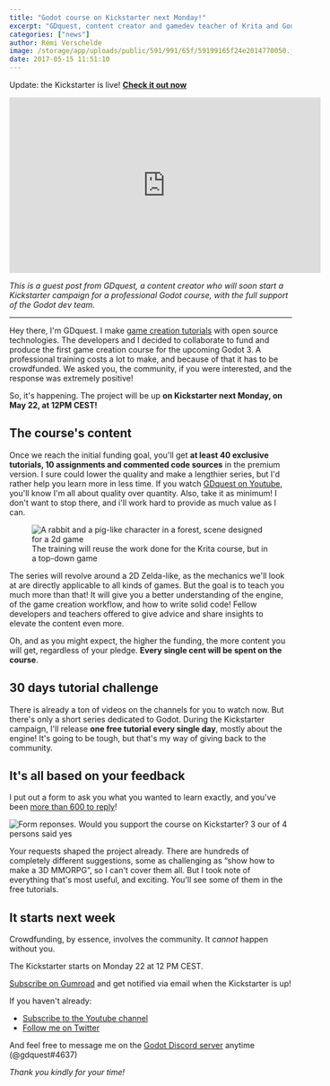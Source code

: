 ```yaml
---
title: "Godot course on Kickstarter next Monday!"
excerpt: "GDquest, content creator and gamedev teacher of Krita and Godot fame, will soon start a Kickstarter campaign for a professional quality game creation course targeting the upcoming Godot 3! Among Godot developers, we are all thrilled about the project and want it to be a huge success, so mark the date and be sure to support the campaign!"
categories: ["news"]
author: Rémi Verschelde
image: /storage/app/uploads/public/591/991/65f/59199165f24e2014770050.jpg
date: 2017-05-15 11:51:10
---
```


Update: the Kickstarter is live! **[Check it out now](https://www.kickstarter.com/projects/gdquest/make-professional-2d-games-godot-engine-online-cou)**

<iframe width="555" height="313" src="https://www.kickstarter.com/projects/gdquest/make-professional-2d-games-godot-engine-online-cou/widget/video.html" frameborder="0" scrolling="no"> </iframe>

*This is a guest post from GDquest, a content creator who will soon start a Kickstarter campaign for a professional Godot course, with the full support of the Godot dev team.*

-------

Hey there, I'm GDquest. I make [game creation tutorials](http://gdquest.com/tutorial/) with open source technologies. The developers and I decided to collaborate to fund and produce the first game creation course for the upcoming Godot 3. A professional training costs a lot to make, and because of that it has to be crowdfunded. We asked you, the community, if you were interested, and the response was extremely positive!

So, it's happening. The project will be up **on Kickstarter next Monday, on May 22, at 12PM CEST!**

## The course's content

Once we reach the initial funding goal, you'll get **at least 40 exclusive tutorials, 10 assignments and commented code sources** in the premium version. I sure could lower the quality and make a lengthier series, but I'd rather help you learn more in less time. If you watch [GDquest on Youtube](https://www.youtube.com/channel/UCxboW7x0jZqFdvMdCFKTMsQ), you'll know I'm all about quality over quantity. Also, take it as minimum! I don't want to stop there, and i'll work hard to provide as much value as I can.

<figure>
<img src="/storage/app/media/gdquest/demo.jpg" alt="A rabbit and a pig-like character in a forest, scene designed for a 2d game">
<figcaption>The training will reuse the work done for the Krita course, but in a top-down game</figcaption>
</figure>

The series will revolve around a 2D Zelda-like, as the mechanics we'll look at are directly applicable to all kinds of games. But the goal is to teach you much more than that! It will give you a better understanding of the engine, of the game creation workflow, and how to write solid code! Fellow developers and teachers offered to give advice and share insights to elevate the content even more.

Oh, and as you might expect, the higher the funding, the more content you will get, regardless of your pledge. **Every single cent will be spent on the course**.


## 30 days tutorial challenge

There is already a ton of videos on the channels for you to watch now. But there's only a short series dedicated to Godot. During the Kickstarter campaign, I'll release **one free tutorial every single day**, mostly about the engine! It's going to be tough, but that's my way of giving back to the community.


## It's all based on your feedback

I put out a form to ask you what you wanted to learn exactly, and you've been [more than 600 to reply](https://gdquest.typeform.com/report/ul3bc1/prym)!

![Form reponses. Would you support the course on Kickstarter? 3 our of 4 persons said yes](/storage/app/media/gdquest/form-support-on-kickstarter.png)

Your requests shaped the project already. There are hundreds of completely different suggestions, some as challenging as “show how to make a 3D MMORPG”, so I can't cover them all. But I took note of everything that's most useful, and exciting. You'll see some of them in the free tutorials.


## It starts next week

Crowdfunding, by essence, involves the community. It *cannot* happen without you.

The Kickstarter starts on Monday 22 at 12 PM CEST.

[Subscribe on Gumroad](https://gumroad.com/gdquest/follow) and get notified via email when the Kickstarter is up!

If you haven't already:

-   [Subscribe to the Youtube channel](http://youtube.com/c/gdquest)
-   [Follow me on Twitter](https://twitter.com/NathanGDquest)

And feel free to message me on the [Godot Discord server](https://discordapp.com/invite/zH7NUgz) anytime (@gdquest#4637)

_Thank you kindly for your time!_
